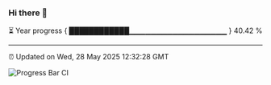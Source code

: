 ### Hi there 👋

⏳ Year progress { ████████████▁▁▁▁▁▁▁▁▁▁▁▁▁▁▁▁▁▁ } 40.42 %

---

⏰ Updated on Wed, 28 May 2025 12:32:28 GMT

![Progress Bar CI](https://github.com/liununu/liununu/workflows/Progress%20Bar%20CI/badge.svg)
